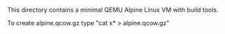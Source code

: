 This directory contains a minimal QEMU Alpine Linux VM with build tools.

To create alpine.qcow.gz type "cat x* > alpine.qcow.gz"
